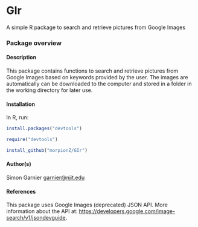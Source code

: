 GIr
===

A simple R package to search and retrieve pictures from Google Images

### Package overview

#### Description
This package contains functions to search and retrieve pictures from Google Images based on keywords provided by the user. The images are automatically can be downloaded to the computer and stored in a folder in the working directory for later use.

#### Installation
In R, run:
```R
install.packages("devtools")

require("devtools")

install_github("morpionZ/GIr")
```

#### Author(s)
Simon Garnier <garnier@njit.edu>

#### References
This package uses Google Images (deprecated) JSON API. More information about the API at: https://developers.google.com/image-search/v1/jsondevguide.